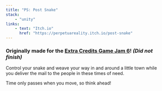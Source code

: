 ```yaml
---
title: "PS: Post Snake"
stack:
    - "unity"
links:
    - text: "Itch.io"
      href: "https://perpetuareality.itch.io/post-snake"
---
```

### Originally made for the [Extra Credits Game Jam 6](https://itch.io/jam/extra-credits-game-jam-6)! *(Did not finish)*

Control your snake and weave your way in and around a little town while you deliver the mail to the people in these times of need.

Time only passes when you move, so think ahead!
